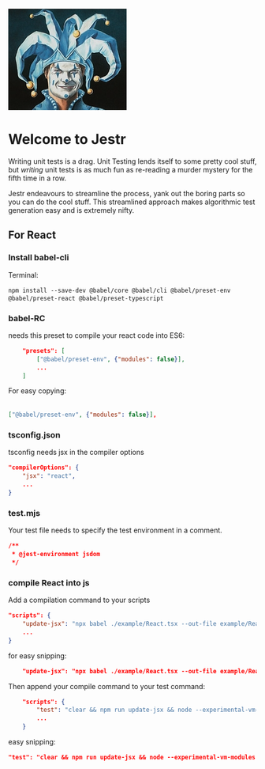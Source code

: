 ![Jester's Cap](docs/readme/JestersCap.png)

# Welcome to Jestr

Writing unit tests is a drag. Unit Testing lends itself to some pretty cool stuff, but *writing* unit tests is as much fun as re-reading a murder mystery for the fifth time in a row.

Jestr endeavours to streamline the process, yank out the boring parts so you can do the cool stuff. This streamlined approach makes algorithmic test generation easy and is extremely nifty.

## For React

### Install babel-cli

Terminal:
```
npm install --save-dev @babel/core @babel/cli @babel/preset-env @babel/preset-react @babel/preset-typescript
```

### babel-RC

needs this preset to compile your react code into ES6:

```json
    "presets": [
        ["@babel/preset-env", {"modules": false}],
        ...
    ]
```

For easy copying:

```json

["@babel/preset-env", {"modules": false}],
```

### tsconfig.json

tsconfig needs jsx in the compiler options 

```json
"compilerOptions": {
    "jsx": "react",
    ...
}
```

### test.mjs

Your test file needs to specify the test environment in a comment.

```json
/**
 * @jest-environment jsdom
 */
```

### compile React into js

Add a compilation command to your scripts

```json
"scripts": {
    "update-jsx": "npx babel ./example/React.tsx --out-file example/React.js --extensions '.ts, .tsx'",
    ...
}
```

for easy snipping:

```json
    "update-jsx": "npx babel ./example/React.tsx --out-file example/React.js --extensions '.ts, .tsx'",
```

Then append your compile command to your test command:

```json
    "scripts": {
        "test": "clear && npm run update-jsx && node --experimental-vm-modules node_modules/jest/bin/jest.js --coverage",
        ...
    }
```

easy snipping:

```json
"test": "clear && npm run update-jsx && node --experimental-vm-modules node_modules/jest/bin/jest.js --coverage",
```